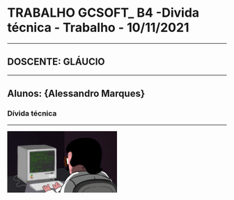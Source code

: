 # TRABALHO GCSOFT_ B4 -Divida técnica - Trabalho - 10/11/2021
-----------------------------------------------------------------------------
##                         DOSCENTE: GLÁUCIO
-----------------------------------------------------------------------------
Alunos: {Alessandro Marques}
-----------------------------------------------------------------------------

###                Dívida técnica
-----------------------------------------------------------------------------
<img src="comp.gif" alt="Progrmando pra caraio." width="50%" height="50%"/>